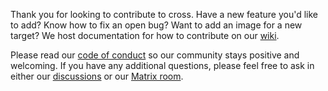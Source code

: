 Thank you for looking to contribute to cross. Have a new feature you'd like to add? Know how to fix an open bug? Want to add an image for a new target? We host documentation for how to contribute on our [wiki](https://github.com/cross-rs/cross/wiki/Contributing).

Please read our [code of conduct](https://github.com/cross-rs/cross/blob/main/CODE_OF_CONDUCT.md) so our community stays positive and welcoming. If you have any additional questions, please feel free to ask in either our [discussions](https://github.com/cross-rs/cross/discussions) or our [Matrix room](https://matrix.to/#/#cross-rs:matrix.org).

<!--
NOTE: we don't have specific information provided here since this
would require us to check the contributing changes into our Git
history and therefore CI, which would make any changes to the
repository require separate commits or additional changes to the
code base, making either more difficult for new contributors or
adding unnecessary commits.
-->
